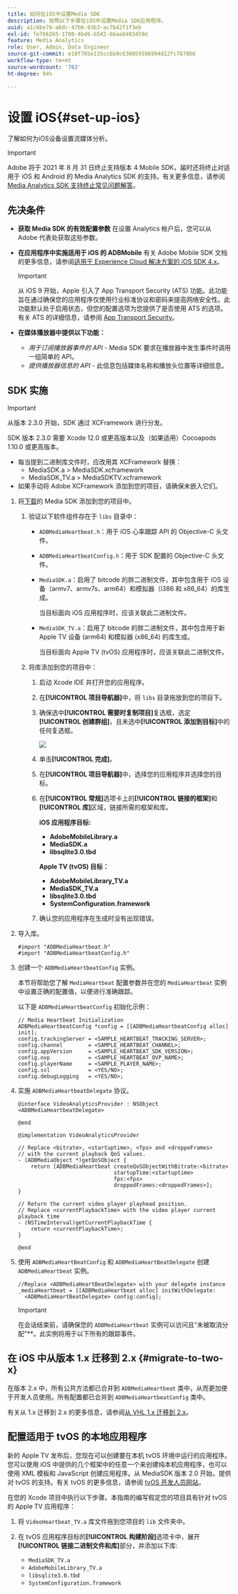 ```yaml
---
title: 如何在iOS中设置Media SDK
description: 按照以下步骤在iOS中设置Media SDK应用程序。
uuid: a1c6be79-a6dc-47b6-93b3-ac7b42f1f3eb
exl-id: fe7662b5-1700-4bd6-b542-66aa8493459d
feature: Media Analytics
role: User, Admin, Data Engineer
source-git-commit: e10f705e135cc6b9c630059596994d12fc787866
workflow-type: tm+mt
source-wordcount: '763'
ht-degree: 94%

---
```


# 设置 iOS{#set-up-ios}

了解如何为iOS设备设置流媒体分析。

>[!IMPORTANT]
>
>Adobe 将于 2021 年 8 月 31 日终止支持版本 4 Mobile SDK，届时还将终止对适用于 iOS 和 Android 的 Media Analytics SDK 的支持。有关更多信息，请参阅 [Media Analytics SDK 支持终止常见问题解答](/help/sdk-implement/end-of-support-faqs.md)。

## 先决条件

* **获取 Media SDK 的有效配置参数**
在设置 Analytics 帐户后，您可以从 Adobe 代表处获取这些参数。
* **在应用程序中实施适用于 iOS 的 ADBMobile**
有关 Adobe Mobile SDK 文档的更多信息，请参阅[适用于 Experience Cloud 解决方案的 iOS SDK 4.x](https://experienceleague.adobe.com/docs/mobile-services/ios/overview.html?lang=zh-Hans)。

   >[!IMPORTANT]
   >
   >从 iOS 9 开始，Apple 引入了 App Transport Security (ATS) 功能。此功能旨在通过确保您的应用程序仅使用行业标准协议和密码来提高网络安全性。此功能默认处于启用状态，但您的配置选项为您提供了是否使用 ATS 的选项。有关 ATS 的详细信息，请参阅 [App Transport Security](https://experienceleague.adobe.com/docs/mobile-services/ios/config-ios/app-transport-security.html)。

* **在媒体播放器中提供以下功能：**

   * _用于订阅播放器事件的 API_ - Media SDK 要求在播放器中发生事件时调用一组简单的 API。
   * _提供播放器信息的 API_ - 此信息包括媒体名称和播放头位置等详细信息。

## SDK 实施

>[!IMPORTANT]
>
>从版本 2.3.0 开始，SDK 通过 XCFramework 进行分发。
>
>SDK 版本 2.3.0 需要 Xcode 12.0 或更高版本以及（如果适用）Cocoapods 1.10.0 或更高版本。

* 每当提到二进制库文件时，应改用其 XCFramework 替换：
   * MediaSDK.a > MediaSDK.xcframework
   * MediaSDK_TV.a > MediaSDKTV.xcframework
* 如果手动将 Adobe XCFramework 添加到您的项目，请确保未嵌入它们。

1. 将[下载](/help/sdk-implement/download-sdks.md#download-2x-sdks)的 Media SDK 添加到您的项目中。

   1. 验证以下软件组件存在于 `libs` 目录中：

      * `ADBMediaHeartbeat.h`：用于 iOS 心率跟踪 API 的 Objective-C 头文件。
      * `ADBMediaHeartbeatConfig.h`：用于 SDK 配置的 Objective-C 头文件。
      * `MediaSDK.a`：启用了 bitcode 的胖二进制文件，其中包含用于 iOS 设备（armv7、armv7s、arm64）和模拟器（i386 和 x86_64）的库生成。

         当目标面向 iOS 应用程序时，应该关联此二进制文件。

      * `MediaSDK_TV.a`：启用了 bitcode 的胖二进制文件，其中包含用于新 Apple TV 设备 (arm64) 和模拟器 (x86_64) 的库生成。

         当目标面向 Apple TV (tvOS) 应用程序时，应该关联此二进制文件。
   1. 将库添加到您的项目中：

      1. 启动 Xcode IDE 并打开您的应用程序。
      1. 在&#x200B;**[!UICONTROL 项目导航器]**&#x200B;中，将 `libs` 目录拖放到您的项目下。

      1. 确保选中&#x200B;**[!UICONTROL 需要时复制项目]**&#x200B;复选框，选定&#x200B;**[!UICONTROL 创建群组]**，且未选中&#x200B;**[!UICONTROL 添加到目标]**&#x200B;中的任何复选框。

         ![](assets/choose-options_ios.png)

      1. 单击&#x200B;**[!UICONTROL 完成]**。
      1. 在&#x200B;**[!UICONTROL 项目导航器]**&#x200B;中，选择您的应用程序并选择您的目标。
      1. 在&#x200B;**[!UICONTROL 常规]**&#x200B;选项卡上的&#x200B;**[!UICONTROL 链接的框架]**&#x200B;和&#x200B;**[!UICONTROL 库]**&#x200B;区域，链接所需的框架和库。

         **iOS 应用程序目标:**

         * **AdobeMobileLibrary.a**
         * **MediaSDK.a**
         * **libsqlite3.0.tbd**

         **Apple TV (tvOS) 目标：**

         * **AdobeMobileLibrary_TV.a**
         * **MediaSDK_TV.a**
         * **libsqlite3.0.tbd**
         * **SystemConfiguration.framework**
      1. 确认您的应用程序在生成时没有出现错误。




1. 导入库。

   ```
   #import "ADBMediaHeartbeat.h"
   #import "ADBMediaHeartbeatConfig.h"
   ```

1. 创建一个 `ADBMediaHeartbeatConfig` 实例。

   本节将帮助您了解 `MediaHeartbeat` 配置参数并在您的 `MediaHeartbeat` 实例中设置正确的配置值，以便进行准确跟踪。

   以下是 `ADBMediaHeartbeatConfig` 初始化示例：

   ```
   // Media Heartbeat Initialization
   ADBMediaHeartbeatConfig *config = [[ADBMediaHeartbeatConfig alloc] init];
   config.trackingServer = <SAMPLE_HEARTBEAT_TRACKING_SERVER>;
   config.channel        = <SAMPLE_HEARTBEAT_CHANNEL>;
   config.appVersion     = <SAMPLE_HEARTBEAT_SDK_VERSION>;
   config.ovp            = <SAMPLE_HEARTBEAT_OVP_NAME>;
   config.playerName     = <SAMPLE_PLAYER_NAME>;
   config.ssl            = <YES/NO>;
   config.debugLogging   = <YES/NO>;
   ```

1. 实施 `ADBMediaHeartbeatDelegate` 协议。

   ```
   @interface VideoAnalyticsProvider : NSObject <ADBMediaHeartbeatDelegate>
   
   @end
   
   @implementation VideoAnalyticsProvider
   
   // Replace <bitrate>, <startuptime>, <fps> and <droppeFrames>  
   // with the current playback QoS values.
   - (ADBMediaObject *)getQoSObject {
       return [ADBMediaHeartbeat createQoSObjectWithBitrate:<bitrate>  
                                 startupTime:<startuptime>   
                                 fps:<fps>  
                                 droppedFrames:<droppedFrames>];
   }
   
   // Return the current video player playhead position.
   // Replace <currentPlaybackTime> with the video player current playback time
   - (NSTimeInterval)getCurrentPlaybackTime {
       return <currentPlaybackTime>;
   }
   
   @end
   ```

1. 使用 `ADBMediaHeartBeatConfig` 和 `ADBMediaHeartBeatDelegate` 创建 `ADBMediaHeartbeat` 实例。

   ```
   //Replace <ADBMediaHeartBeatDelegate> with your delegate instance
   _mediaHeartbeat = [[ADBMediaHeartbeat alloc] initWithDelegate:
     <ADBMediaHeartBeatDelegate> config:config];
   ```

   >[!IMPORTANT]
   >
   >在会话结束前，请确保您的 `ADBMediaHeartbeat` 实例可以访问且“未被取消分配”**。此实例将用于以下所有的跟踪事件。

## 在 iOS 中从版本 1.x 迁移到 2.x {#migrate-to-two-x}

在版本 2.x 中，所有公共方法都已合并到 `ADBMediaHeartbeat` 类中，从而更加便于开发人员使用。所有配置都已合并到 `ADBMediaHeartbeatConfig` 类中。

有关从 1.x 迁移到 2.x 的更多信息，请参阅[从 VHL 1.x 迁移到 2.x](/help/sdk-implement/va-1x-to-2x/mig-1x-2x-overview.md)。

## 配置适用于 tvOS 的本地应用程序

新的 Apple TV 发布后，您现在可以创建要在本机 tvOS 环境中运行的应用程序。您可以使用 iOS 中提供的几个框架中的任意一个来创建纯本机应用程序，也可以使用 XML 模板和 JavaScript 创建应用程序。从 MediaSDK 版本 2.0 开始，提供对 tvOS 的支持。有关 tvOS 的更多信息，请参阅 [tvOS 开发人员网站](https://developer.apple.com/cn/tvos/)。

在您的 Xcode 项目中执行以下步骤。本指南的编写假定您的项目具有针对 tvOS 的 Apple TV 应用程序：

1. 将 `VideoHeartbeat_TV.a` 库文件拖到您项目的 `lib` 文件夹中。

1. 在 tvOS 应用程序目标的&#x200B;**[!UICONTROL 构建阶段]**&#x200B;选项卡中，展开&#x200B;**[!UICONTROL 链接二进制文件和库]**&#x200B;部分，并添加以下库:

   * `MediaSDK_TV.a`
   * `AdobeMobileLibrary_TV.a`
   * `libsqlite3.0.tbd`
   * `SystemConfiguration.framework`
